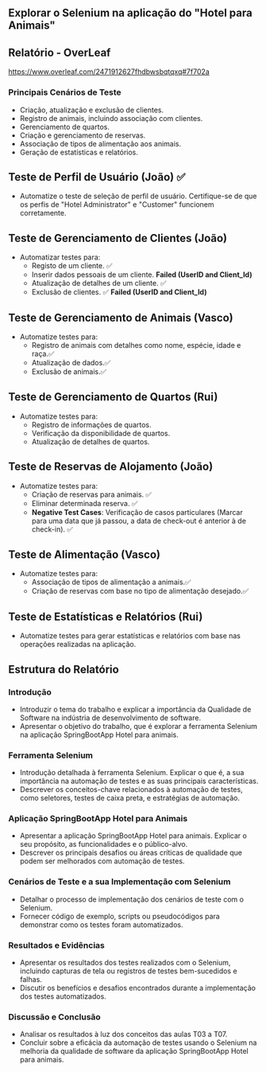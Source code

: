 ## Explorar o Selenium na aplicação do "Hotel para Animais" 

## Relatório -  OverLeaf

https://www.overleaf.com/2471912627fhdbwsbqtqxq#7f702a

### Principais Cenários de Teste 
- Criação, atualização e exclusão de clientes.
- Registro de animais, incluindo associação com clientes.
- Gerenciamento de quartos.
- Criação e gerenciamento de reservas.
- Associação de tipos de alimentação aos animais.
- Geração de estatísticas e relatórios.
  
## Teste de Perfil de Usuário (João) ✅
- Automatize o teste de seleção de perfil de usuário. Certifique-se de que os perfis de "Hotel Administrator" e "Customer" funcionem corretamente.

## Teste de Gerenciamento de Clientes (João)
- Automatizar testes para:
  - Registo de um cliente. ✅ 
  - Inserir dados pessoais de um cliente. **Failed (UserID and Client_Id)**
  - Atualização de detalhes de um cliente. ✅
  - Exclusão de clientes. ✅ **Failed (UserID and Client_Id)**

## Teste de Gerenciamento de Animais (Vasco)
- Automatize testes para:
  - Registro de animais com detalhes como nome, espécie, idade e raça.✅
  - Atualização de dados.✅
  - Exclusão de animais.✅

## Teste de Gerenciamento de Quartos (Rui)
- Automatize testes para:
  - Registro de informações de quartos.
  - Verificação da disponibilidade de quartos.
  - Atualização de detalhes de quartos.

## Teste de Reservas de Alojamento (João)
- Automatize testes para:
  - Criação de reservas para animais. ✅
  - Eliminar determinada reserva. ✅
  - **Negative Test Cases**: Verificação de casos particulares (Marcar para uma data que já passou, a data de check-out é anterior à de check-in). ✅

## Teste de Alimentação  (Vasco)
- Automatize testes para:
  - Associação de tipos de alimentação a animais.✅
  - Criação de reservas com base no tipo de alimentação desejado.✅

## Teste de Estatísticas e Relatórios (Rui)
- Automatize testes para gerar estatísticas e relatórios com base nas operações realizadas na aplicação.

## Estrutura do Relatório


### Introdução
- Introduzir o tema do trabalho e explicar a importância da Qualidade de Software na indústria de desenvolvimento de software.
- Apresentar o objetivo do trabalho, que é explorar a ferramenta Selenium na aplicação SpringBootApp Hotel para animais.


### Ferramenta Selenium
- Introdução detalhada à ferramenta Selenium. Explicar o que é, a sua importância na automação de testes e as suas principais características.
- Descrever os conceitos-chave relacionados à automação de testes, como seletores, testes de caixa preta, e estratégias de automação.


### Aplicação SpringBootApp Hotel para Animais
- Apresentar a aplicação SpringBootApp Hotel para animais. Explicar o seu propósito, as funcionalidades e o público-alvo.
- Descrever os principais desafios ou áreas críticas de qualidade que podem ser melhorados com automação de testes.


###  Cenários de Teste e a sua Implementação com Selenium
- Detalhar o processo de implementação dos cenários de teste com o Selenium.
- Fornecer código de exemplo, scripts ou pseudocódigos para demonstrar como os testes foram automatizados.


### Resultados e Evidências
- Apresentar os resultados dos testes realizados com o Selenium, incluindo capturas de tela ou registros de testes bem-sucedidos e falhas.
- Discutir os benefícios e desafios encontrados durante a implementação dos testes automatizados.


### Discussão e Conclusão
- Analisar os resultados à luz dos conceitos das aulas T03 a T07.
- Concluir sobre a eficácia da automação de testes usando o Selenium na melhoria da qualidade de software da aplicação SpringBootApp Hotel para animais.

